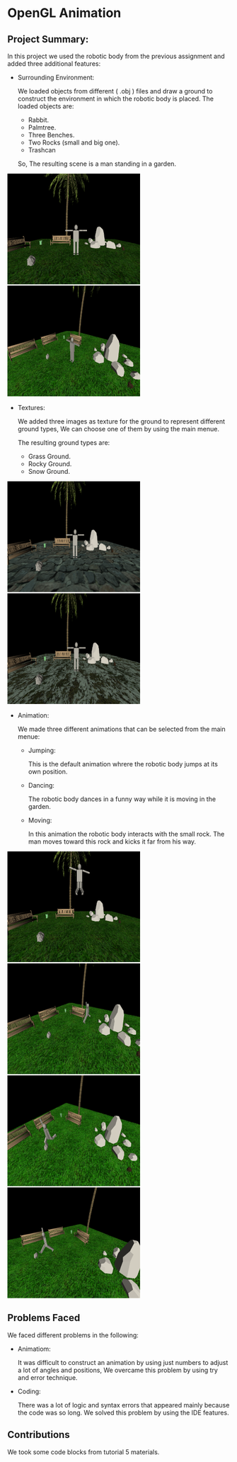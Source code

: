 # OpenGL Animation
## Project Summary:
 In this project we used the robotic body from the previous assignment and added three additional features:
 - Surrounding Environment:

    We loaded objects from different ( .obj ) files and draw a ground to construct the environment in which the robotic body is placed. The loaded objects are:
    - Rabbit.
    - Palmtree.
    - Three Benches.
    - Two Rocks (small and big one).
    - Trashcan

    So, The resulting scene is a man standing in a garden.
    
<p float="left">
    <img src="samples/environment1.PNG" width="300" height="250"/>
    <img src="samples/environment2.PNG" width="300" height="250"/>
</P>

- Textures:

    We added three images as texture for the ground to represent different ground types, We can choose one of them by using the main menue.  

    The resulting ground types are:
    - Grass Ground.
    - Rocky Ground.
    - Snow Ground.
<p float="left">
    <img src="samples/rockyground.PNG" width="300" height="250"/>
    <img src="samples/snowground.PNG" width="300" height="250"/>
</P>

- Animation:

    We made three different animations that can be selected from the main menue:

    - Jumping:

        This is the default animation whrere the robotic body jumps at its own position.

    - Dancing:

        The robotic body dances in a funny way while it is moving in the garden.   

    - Moving:

        In this animation the robotic body interacts with the small rock. The man moves toward this rock and kicks it far from his way.         
<p float="left">
    <img src="samples/happy.PNG" width="300" height="250"/>
    <img src="samples/dancing.PNG" width="300" height="250"/><br>
    <img src="samples/captainmaged.PNG" width="300" height="250"/>
    <img src="samples/shot.PNG" width="300" height="250"/>
</P>

## Problems Faced
We faced different problems in the following:

 - Animatiom:

    It was difficult to construct an animation by using just numbers to adjust a lot of angles and positions, We overcame this problem by using try and error technique.

 - Coding:

    There was a lot of logic and syntax errors that appeared mainly because the code was so long. We solved this problem by using the IDE features.

## Contributions

We took some code blocks from tutorial 5 materials.
